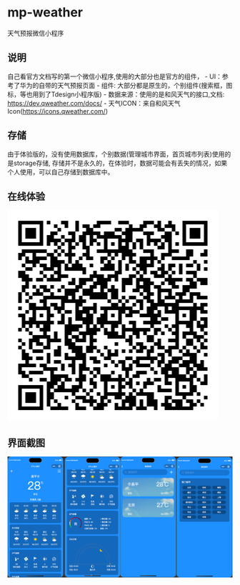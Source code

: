 # mp-weather
天气预报微信小程序

## 说明
自己看官方文档写的第一个微信小程序,使用的大部分也是官方的组件，
    - UI：参考了华为的自带的天气预报页面
    - 组件: 大部分都是原生的，个别组件(搜索框，图标，等也用到了Tdesign小程序版)
    - 数据来源：使用的是和风天气的接口,文档: https://dev.qweather.com/docs/
    - 天气ICON：来自和风天气Icon(https://icons.qweather.com/)

## 存储
由于体验版的，没有使用数据库，个别数据(管理城市界面，首页城市列表)使用的是storage存储, 存储并不是永久的，在体验时，数据可能会有丢失的情况，如果个人使用，可以自己存储到数据库中。

## 在线体验
![](miniprogram/assets/Trial.jpg)

## 界面截图
![](miniprogram/assets/screenshot.png)